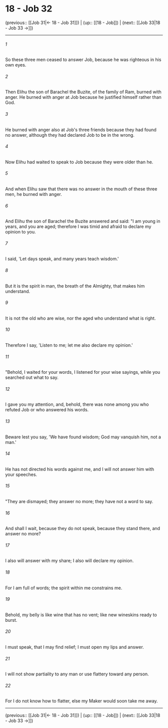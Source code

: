 # 18 - Job 32

(previous:: [[Job 31|← 18 - Job 31]]) | (up:: [[18 - Job]]) | (next:: [[Job 33|18 - Job 33 →]])

***


###### 1 
So these three men ceased to answer Job, because he was righteous in his own eyes. 

###### 2 
Then Elihu the son of Barachel the Buzite, of the family of Ram, burned with anger. He burned with anger at Job because he justified himself rather than God. 

###### 3 
He burned with anger also at Job's three friends because they had found no answer, although they had declared Job to be in the wrong. 

###### 4 
Now Elihu had waited to speak to Job because they were older than he. 

###### 5 
And when Elihu saw that there was no answer in the mouth of these three men, he burned with anger. 

###### 6 
And Elihu the son of Barachel the Buzite answered and said: "I am young in years, and you are aged; therefore I was timid and afraid to declare my opinion to you. 

###### 7 
I said, 'Let days speak, and many years teach wisdom.' 

###### 8 
But it is the spirit in man, the breath of the Almighty, that makes him understand. 

###### 9 
It is not the old who are wise, nor the aged who understand what is right. 

###### 10 
Therefore I say, 'Listen to me; let me also declare my opinion.' 

###### 11 
"Behold, I waited for your words, I listened for your wise sayings, while you searched out what to say. 

###### 12 
I gave you my attention, and, behold, there was none among you who refuted Job or who answered his words. 

###### 13 
Beware lest you say, 'We have found wisdom; God may vanquish him, not a man.' 

###### 14 
He has not directed his words against me, and I will not answer him with your speeches. 

###### 15 
"They are dismayed; they answer no more; they have not a word to say. 

###### 16 
And shall I wait, because they do not speak, because they stand there, and answer no more? 

###### 17 
I also will answer with my share; I also will declare my opinion. 

###### 18 
For I am full of words; the spirit within me constrains me. 

###### 19 
Behold, my belly is like wine that has no vent; like new wineskins ready to burst. 

###### 20 
I must speak, that I may find relief; I must open my lips and answer. 

###### 21 
I will not show partiality to any man or use flattery toward any person. 

###### 22 
For I do not know how to flatter, else my Maker would soon take me away.

***

(previous:: [[Job 31|← 18 - Job 31]]) | (up:: [[18 - Job]]) | (next:: [[Job 33|18 - Job 33 →]])
